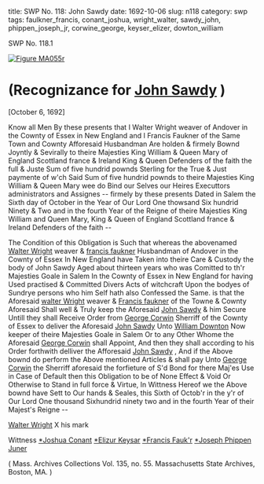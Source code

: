 title: SWP No. 118: John Sawdy
date: 1692-10-06
slug: n118
category: swp
tags: faulkner_francis, conant_joshua, wright_walter, sawdy_john, phippen_joseph_jr, corwine_george, keyser_elizer, dowton_william

<div markdown class="doc" id="n118.1">

<div class="doc_id">SWP No. 118.1</div>


<span markdown class="figure">[![Figure MA055r](archives/MA135/small/MA055r.jpg)](archives/MA135/large/MA055r.jpg)</span>


# (Recognizance for [John Sawdy](/tag/sawdy_john.html) )

[October 6, 1692]

Know all Men By these presents that I Walter Wright weaver of Andover in the Cownty of Essex in New England and I Francis Faukner of the Same Town and Cownty Afforesaid Husbandman Are holden & firmely Bownd Joyntly & Sevirally to theire Majesties King William & Queen Mary of England Scottland france & Ireland King & Queen Defenders of the faith the full & Juste Sum of five hundrid pownds Sterling for the True & Just paymente of w'ch Said Sum of five hundrid pownds to theire Majesties King William & Queen Mary wee do Bind our Selves our Heires Executtors administrators and Assignes -- firmely by these presents Dated in Salem the Sixth day of October in the Year of Our Lord One thowsand Six hundrid Ninety & Two and in the fourth Year of the Reigne of theire Majesties King William and Queen Mary, King & Queen of England Scottland france & Ireland Defenders of the faith --

The Condition of this Obligation is Such that whereas the abovenamed [Walter Wright](/tag/wright_walter.html) weaver & [francis faukner](/tag/faulkner_francis.html) Husbandman of Andover in the Cownty of Essex In New England have Taken into theire Care & Custody the body of John Sawdy Aged about thirteen years who was Comitted to th'r Majesties Goale in Salem In the Cownty of Essex in New England for having Used practised & Committed Divers Acts of witchcraft Upon the bodyes of Sundrye persons who him Self hath also Confessed the Same. is that the Aforesaid [walter Wright](/tag/wright_walter.html) weaver & [Francis faukner](/tag/faulkner_francis.html) of the Towne & Cownty Aforesaid Shall well & Truly keep the Aforesaid [John Sawdy](/tag/sawdy_john.html) & him Secure Untill they shall Receive Order from [George Corwin](/tag/corwine_george.html) Sherriff of the Cownty of Essex to deliver the Aforesaid [John Sawdy](/tag/sawdy_john.html) Unto [William Downton](/tag/dowton_william.html) Now keeper of theire Majesties Goale in Salem Or to any Other Whome the Aforesaid [George Corwin](/tag/corwine_george.html) shall Appoint, And then they shall according to his Order forthwith delliver the Afforesaid [John Sawdy](/tag/sawdy_john.html) , And if the Above bownd do perform the Above  mentioned Articles & shall pay Unto [George Corwin](/tag/corwine_george.html) the Sherriff aforesaid the forfieture of S'd Bond for there Maj'es Use in Case of Default then this Obligation to be of None Effect & Void Or Otherwise to Stand in full force & Virtue, In Wittness Hereof we the Above bownd have Sett to Our hands & Seales, this Sixth of Octob'r in the y'r of Our Lord One thousand Sixhundrid ninety two and in the fourth Year of their Majest's Reigne -- 

[Walter Wright](/tag/wright_walter.html) X his mark

Wittness 
[*Joshua Conant](/tag/conant_joshua.html)
[*Elizur Keysar](/tag/keyser_elizer.html) [*Francis Fauk'r](/tag/faulkner_francis.html)
[*Joseph Phippen Juner](/tag/phippen_joseph_jr.html)

( Mass. Archives Collections Vol. 135, no. 55. Massachusetts State Archives, Boston, MA. )


</div>

